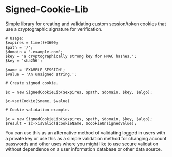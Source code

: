 # Signed-Cookie-Lib
Simple library for creating and validating custom session/token cookies that use a cryptographic signature for verification.

```
# Usage:
$expires = time()+3600;
$path = '/';
$domain = '.example.com';
$key = 'a cryptographically strong key for HMAC hashes.';
$key = 'sha256';

$name = 'EXAMPLE_SESSION';
$value = 'An unsigned string.';

# Create signed cookie.

$c = new SignedCookieLib($expires, $path, $domain, $key, $algo);

$c->setCookie($name, $value)
```
```
# Cookie validation example.

$c = new SignedCookieLib($expires, $path, $domain, $key, $algo);
$result = $c->isValid($cookieName, $cookieUnsignedValue);
```
You can use this as an alternative method of validating logged in users with a private key or use this as a simple validation method for changing account passwords and other uses where you might like to use secure validation without dependence on a user information database or other data source.
